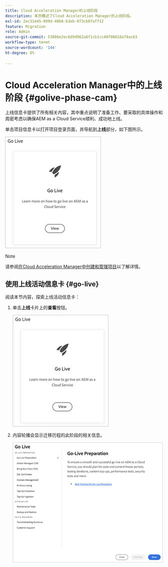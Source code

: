 ```yaml
---
title: Cloud Acceleration Manager的上线阶段
description: 本页概述了Cloud Acceleration Manager的上线阶段。
exl-id: 2ec31445-899d-40b8-b3eb-073cb07aff12
feature: Migration
role: Admin
source-git-commit: 53086e2ec6d9d962a8f1cb1cc40f0601da74ac63
workflow-type: tm+mt
source-wordcount: '144'
ht-degree: 0%

---
```


# Cloud Acceleration Manager中的上线阶段 {#golive-phase-cam}

上线信息卡提供了所有相关内容，其中重点说明了准备工作、要采取的具体操作和周密考虑以确保AEM as a Cloud Service顺利、成功地上线。

单击项目信息卡以打开项目登录页面，并导航到&#x200B;**上线**&#x200B;部分，如下图所示。

![上线](/help/journey-migration/cloud-acceleration-manager/assets/golive-1.png)

>[!NOTE]
>请参阅[在Cloud Acceleration Manager中创建和管理项目](https://experienceleague.adobe.com/docs/experience-manager-cloud-service/moving/cloud-acceleration-manager/using-cam/getting-started-cam.html#create-project)以了解详情。


## 使用上线活动信息卡 {#go-live}

阅读本节内容，探索上线活动信息卡：

1. 单击&#x200B;**上线**&#x200B;卡片上的&#x200B;**查看**&#x200B;按钮。

   ![上线 — 查看](/help/journey-migration/cloud-acceleration-manager/assets/golive-1.png)

1. 内容轮播会显示迁移历程的此阶段的相关信息。

   ![内容轮播显示相关信息](/help/journey-migration/cloud-acceleration-manager/assets/golive-2.png)
